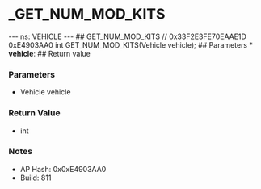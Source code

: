 # _GET_NUM_MOD_KITS

--- ns: VEHICLE --- ## GET_NUM_MOD_KITS  // 0x33F2E3FE70EAAE1D 0xE4903AA0 int GET_NUM_MOD_KITS(Vehicle vehicle);   ## Parameters * **vehicle**:  ## Return value

### Parameters
* Vehicle vehicle

### Return Value
* int

### Notes
* AP Hash: 0x0xE4903AA0
* Build: 811

